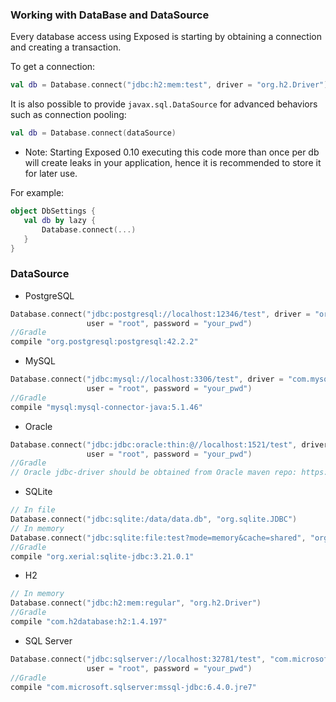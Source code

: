 ### Working with DataBase and DataSource
Every database access using Exposed is starting by obtaining a connection and creating a transaction.  

To get a connection:

```kotlin
val db = Database.connect("jdbc:h2:mem:test", driver = "org.h2.Driver")
```

It is also possible to provide `javax.sql.DataSource` for advanced behaviors such as connection pooling:
```kotlin
val db = Database.connect(dataSource)
```

* Note: Starting Exposed 0.10 executing this code more than once per db will create leaks in your application, hence it is recommended to store it for later use.

For example:

```kotlin
object DbSettings {
   val db by lazy { 
       Database.connect(...)
   }
}
```

### DataSource

* PostgreSQL
```Kotlin
Database.connect("jdbc:postgresql://localhost:12346/test", driver = "org.postgresql.Driver", 
                 user = "root", password = "your_pwd")  
//Gradle
compile "org.postgresql:postgresql:42.2.2"  
```
* MySQL
```Kotlin
Database.connect("jdbc:mysql://localhost:3306/test", driver = "com.mysql.jdbc.Driver", 
                 user = "root", password = "your_pwd")  
//Gradle
compile "mysql:mysql-connector-java:5.1.46"  
```
* Oracle
```Kotlin
Database.connect("jdbc:jdbc:oracle:thin:@//localhost:1521/test", driver = "oracle.jdbc.OracleDriver", 
                 user = "root", password = "your_pwd")  
//Gradle
// Oracle jdbc-driver should be obtained from Oracle maven repo: https://blogs.oracle.com/dev2dev/get-oracle-jdbc-drivers-and-ucp-from-oracle-maven-repository-without-ides
```
+ SQLite
```Kotlin
// In file
Database.connect("jdbc:sqlite:/data/data.db", "org.sqlite.JDBC")  
// In memory
Database.connect("jdbc:sqlite:file:test?mode=memory&cache=shared", "org.sqlite.JDBC")  
//Gradle
compile "org.xerial:sqlite-jdbc:3.21.0.1"  
```  
* H2
```Kotlin
// In memory
Database.connect("jdbc:h2:mem:regular", "org.h2.Driver")  
//Gradle
compile "com.h2database:h2:1.4.197"  
```  
* SQL Server
```Kotlin
Database.connect("jdbc:sqlserver://localhost:32781/test", "com.microsoft.sqlserver.jdbc.SQLServerDriver", 
                 user = "root", password = "your_pwd")  
//Gradle
compile "com.microsoft.sqlserver:mssql-jdbc:6.4.0.jre7"  
```  